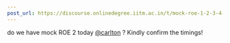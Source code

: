 ```yaml
---
post_url: https://discourse.onlinedegree.iitm.ac.in/t/mock-roe-1-2-3-4-tds-jan-2025/168449/29
---
```

do we have mock ROE 2 today [@carlton](/u/carlton) ? Kindly confirm the timings!